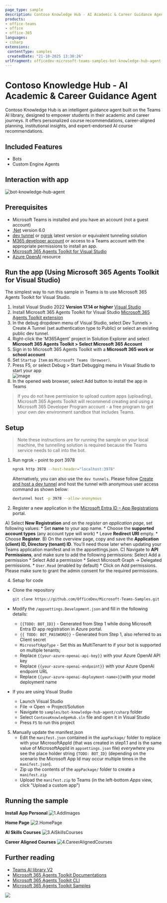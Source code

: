 ```yaml
---
page_type: sample
description: Contoso Knowledge Hub - AI Academic & Career Guidance Agent.
products:
- office-teams
- office
- office-365
languages:
- csharp
extensions:
 contentType: samples
 createdDate: "21-10-2025 13:38:26"
urlFragment: officedev-microsoft-teams-samples-bot-knowledge-hub-agent-csharp
---
```


# Contoso Knowledge Hub - AI Academic & Career Guidance Agent
Contoso Knowledge Hub is an intelligent guidance agent built on the Teams AI library, designed to empower students in their academic and career journeys. It offers personalized course recommendations, career-aligned planning, institutional insights, and expert-endorsed AI course recommendations.

## Included Features
* Bots
* Custom Engine Agents

## Interaction with app

![bot-knowledge-hub-agent](Images/bot-knowledge-hub-agent.gif)

## Prerequisites

-  Microsoft Teams is installed and you have an account (not a guest account)
-  [.Net](https://dotnet.microsoft.com/en-us/download/dotnet/6.0) version 6.0
-  [dev tunnel](https://learn.microsoft.com/en-us/azure/developer/dev-tunnels/get-started?tabs=windows) or [ngrok](https://ngrok.com/download) latest version or equivalent tunneling solution
-  [M365 developer account](https://docs.microsoft.com/en-us/microsoftteams/platform/concepts/build-and-test/prepare-your-o365-tenant) or access to a Teams account with the appropriate permissions to install an app.
-  [Microsoft 365 Agents Toolkit for Visual Studio](https://learn.microsoft.com/en-us/microsoftteams/platform/toolkit/toolkit-v4/install-teams-toolkit-vs?pivots=visual-studio-v17-7)
- [Azure OpenAI](https://aka.ms/oai/access) resource


## Run the app (Using Microsoft 365 Agents Toolkit for Visual Studio)

The simplest way to run this sample in Teams is to use Microsoft 365 Agents Toolkit for Visual Studio.
1. Install Visual Studio 2022 **Version 17.14 or higher** [Visual Studio](https://visualstudio.microsoft.com/downloads/)
1. Install Microsoft 365 Agents Toolkit for Visual Studio [Microsoft 365 Agents Toolkit extension](https://learn.microsoft.com/en-us/microsoftteams/platform/toolkit/toolkit-v4/install-teams-toolkit-vs?pivots=visual-studio-v17-7)
1. In the debug dropdown menu of Visual Studio, select Dev Tunnels > Create A Tunnel (set authentication type to Public) or select an existing public dev tunnel.
1. Right-click the 'M365Agent' project in Solution Explorer and select **Microsoft 365 Agents Toolkit > Select Microsoft 365 Account**
1. Sign in to Microsoft 365 Agents Toolkit with a **Microsoft 365 work or school account**
1. Set `Startup Item` as `Microsoft Teams (browser)`.
1. Press F5, or select Debug > Start Debugging menu in Visual Studio to start your app
</br>![image](https://raw.githubusercontent.com/OfficeDev/TeamsFx/dev/docs/images/visualstudio/debug/debug-button.png)
1. In the opened web browser, select Add button to install the app in Teams
> If you do not have permission to upload custom apps (uploading), Microsoft 365 Agents Toolkit will recommend creating and using a Microsoft 365 Developer Program account - a free program to get your own dev environment sandbox that includes Teams.

## Setup

> Note these instructions are for running the sample on your local machine, the tunnelling solution is required because
> the Teams service needs to call into the bot.

1. Run ngrok - point to port 3978

   ```bash
   ngrok http 3978 --host-header="localhost:3978"
   ```  

   Alternatively, you can also use the `dev tunnels`. Please follow [Create and host a dev tunnel](https://learn.microsoft.com/en-us/azure/developer/dev-tunnels/get-started?tabs=windows) and host the tunnel with anonymous user access command as shown below:

   ```bash
   devtunnel host -p 3978 --allow-anonymous
   ```

2. Register a new application in the [Microsoft Entra ID – App Registrations](https://go.microsoft.com/fwlink/?linkid=2083908) portal.
  
  A) Select **New Registration** and on the *register an application page*, set following values:
      * Set **name** to your app name.
      * Choose the **supported account types** (any account type will work)
      * Leave **Redirect URI** empty.
      * Choose **Register**.
  B) On the overview page, copy and save the **Application (client) ID, Directory (tenant) ID**. You'll need those later when updating your Teams application manifest and in the appsettings.json.
  C) Navigate to **API Permissions**, and make sure to add the following permissions:
   Select Add a permission
      * Select Add a permission
      * Select Microsoft Graph -\> Delegated permissions.
      * `User.Read` (enabled by default)
      * Click on Add permissions. Please make sure to grant the admin consent for the required permissions.

4. Setup for code

  - Clone the repository

    ```bash
    git clone https://github.com/OfficeDev/Microsoft-Teams-Samples.git
    ```
   - Modify the `/appsettings.Development.json` and fill in the following details:
     - `{{TODO: BOT_ID}}` - Generated from Step 1 while doing Microsoft Entra ID app registration in Azure portal.
     - `{{ TODO: BOT_PASSWORD}}` - Generated from Step 1, also referred to as Client secret
     - `MicrosoftAppType` - Set this as MultiTenant to if your bot is supported on multiple tenants; 
     - Replace `{{your-azure-openai-api-key}}` with your Azure OpenAI API key
     - Replace `{{your-azure-openai-endpoint}}` with your Azure OpenAI endpoint URL
     - Replace `{{your-azure-openai-deployment-name>}}`with your model deployment name
  
  - If you are using Visual Studio
    - Launch Visual Studio
    - File -> Open -> Project/Solution
    - Navigate to `samples/bot-knowledge-hub-agent/csharp` folder
    - Select `ContosoKnowledgeHub.sln` file and open it in Visual Studio
    - Press `F5` to run this project
    
5.  Manually update the manifest.json
    - Edit the `manifest.json` contained in the  `appPackage/` folder to replace with your MicrosoftAppId (that was created in step1.1 and is the same value of MicrosoftAppId in `appsettings.json` file) *everywhere* you see the place holder string `{TODO: BOT_ID}` (depending on the scenario the Microsoft App Id may occur multiple times in the `manifest.json`). 
    - Zip up the contents of the `appPackage/` folder to create a `manifest.zip`
    - Upload the `manifest.zip` to Teams (in the left-bottom *Apps* view, click "Upload a custom app")

## Running the sample

**Install App Personal**
![1.AddImages](Images/1.AddImages.png)

**Home Page**
![2.HomePage](Images/2.HomePage.png)

**AI Skills Courses**
![3.AiSkillsCourses](Images/3.AiSkillsCourses.png)

**Career Aligned Courses**
![4.CareerAlignedCourses](Images/4.CareerAlignedCourses.png)

## Further reading

- [Teams AI library V2](https://aka.ms/teams-ai-library-v2)
- [Microsoft 365 Agents Toolkit Documentations](https://docs.microsoft.com/microsoftteams/platform/toolkit/teams-toolkit-fundamentals)
- [Microsoft 365 Agents Toolkit CLI](https://aka.ms/teamsfx-toolkit-cli)
- [Microsoft 365 Agents Toolkit Samples](https://github.com/OfficeDev/TeamsFx-Samples)


<img src="https://pnptelemetry.azurewebsites.net/microsoft-teams-samples/samples/bot-knowledge-hub-agent-csharp" />
